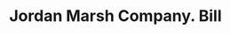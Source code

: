---
doi: 10.7916/D8PP0HR6
date_other: '1908'
date_other_textual: '1908'
form: printed ephemera
genre:
- Invoices
name:
- Jordan Marsh Company
object_in_context_url: https://biggert.cul.columbia.edu/items/view/ave_biggert_00410
subject_hierarchical_geographic:
- Boston, Massachusetts, United States
subject_name:
- Jordan Marsh Company
title: Jordan Marsh Company. Bill
sort_title: Jordan Marsh Company. Bill
call_number: ave_biggert_00410
coordinates:
- 42.35805555555556,-71.06361111111111
pid: ave_biggert_00410
identifiers: ave_biggert_00410
canvas_id: ldpd:395684
permalink: "/items/ave_biggert_00410/"
layout: iiif-image-page
---